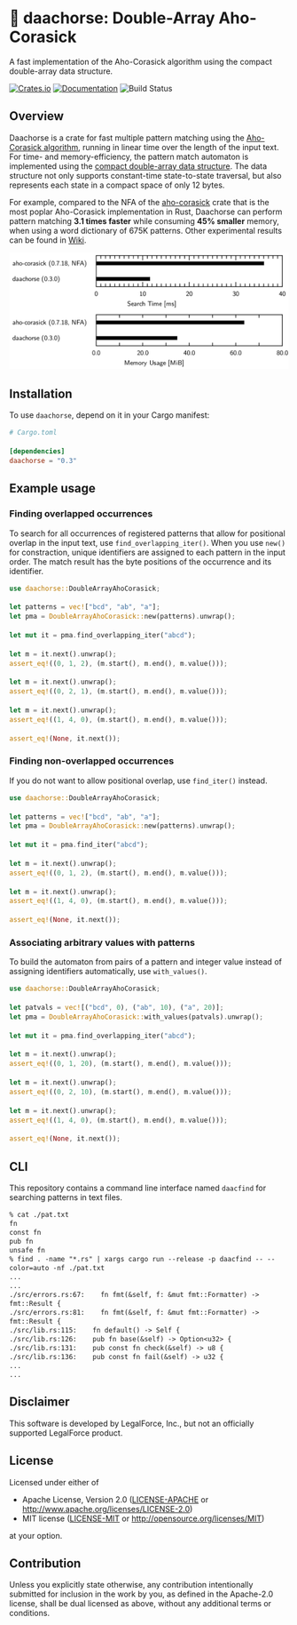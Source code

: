# 🐎 daachorse: Double-Array Aho-Corasick

A fast implementation of the Aho-Corasick algorithm using the compact double-array data structure.

[![Crates.io](https://img.shields.io/crates/v/daachorse)](https://crates.io/crates/daachorse)
[![Documentation](https://docs.rs/daachorse/badge.svg)](https://docs.rs/daachorse)
![Build Status](https://github.com/legalforce-research/daachorse/actions/workflows/rust.yml/badge.svg)

## Overview

Daachorse is a crate for fast multiple pattern matching using
the [Aho-Corasick algorithm](https://dl.acm.org/doi/10.1145/360825.360855),
running in linear time over the length of the input text.
For time- and memory-efficiency, the pattern match automaton is implemented using
the [compact double-array data structure](https://doi.org/10.1016/j.ipm.2006.04.004).
The data structure not only supports constant-time state-to-state traversal,
but also represents each state in a compact space of only 12 bytes.

For example, compared to the NFA of the [aho-corasick](https://github.com/BurntSushi/aho-corasick) crate
that is the most poplar Aho-Corasick implementation in Rust,
Daachorse can perform pattern matching **3.1 times faster**
while consuming **45% smaller** memory, when using a word dictionary of 675K patterns.
Other experimental results can be found in
[Wiki](https://github.com/legalforce-research/daachorse/wiki).

![](./figures/comparison.svg)

## Installation

To use `daachorse`, depend on it in your Cargo manifest:

```toml
# Cargo.toml

[dependencies]
daachorse = "0.3"
```

## Example usage

### Finding overlapped occurrences

To search for all occurrences of registered patterns
that allow for positional overlap in the input text,
use `find_overlapping_iter()`. When you use `new()` for constraction,
unique identifiers are assigned to each pattern in the input order.
The match result has the byte positions of the occurrence and its identifier.

```rust
use daachorse::DoubleArrayAhoCorasick;

let patterns = vec!["bcd", "ab", "a"];
let pma = DoubleArrayAhoCorasick::new(patterns).unwrap();

let mut it = pma.find_overlapping_iter("abcd");

let m = it.next().unwrap();
assert_eq!((0, 1, 2), (m.start(), m.end(), m.value()));

let m = it.next().unwrap();
assert_eq!((0, 2, 1), (m.start(), m.end(), m.value()));

let m = it.next().unwrap();
assert_eq!((1, 4, 0), (m.start(), m.end(), m.value()));

assert_eq!(None, it.next());
```

### Finding non-overlapped occurrences

If you do not want to allow positional overlap, use `find_iter()` instead.

```rust
use daachorse::DoubleArrayAhoCorasick;

let patterns = vec!["bcd", "ab", "a"];
let pma = DoubleArrayAhoCorasick::new(patterns).unwrap();

let mut it = pma.find_iter("abcd");

let m = it.next().unwrap();
assert_eq!((0, 1, 2), (m.start(), m.end(), m.value()));

let m = it.next().unwrap();
assert_eq!((1, 4, 0), (m.start(), m.end(), m.value()));

assert_eq!(None, it.next());
```

### Associating arbitrary values with patterns

To build the automaton from pairs of a pattern and integer value instead of assigning
identifiers automatically, use `with_values()`.

```rust
use daachorse::DoubleArrayAhoCorasick;

let patvals = vec![("bcd", 0), ("ab", 10), ("a", 20)];
let pma = DoubleArrayAhoCorasick::with_values(patvals).unwrap();

let mut it = pma.find_overlapping_iter("abcd");

let m = it.next().unwrap();
assert_eq!((0, 1, 20), (m.start(), m.end(), m.value()));

let m = it.next().unwrap();
assert_eq!((0, 2, 10), (m.start(), m.end(), m.value()));

let m = it.next().unwrap();
assert_eq!((1, 4, 0), (m.start(), m.end(), m.value()));

assert_eq!(None, it.next());
```

## CLI

This repository contains a command line interface named `daacfind` for searching patterns in text files.

```
% cat ./pat.txt
fn
const fn
pub fn
unsafe fn
% find . -name "*.rs" | xargs cargo run --release -p daacfind -- --color=auto -nf ./pat.txt
...
...
./src/errors.rs:67:    fn fmt(&self, f: &mut fmt::Formatter) -> fmt::Result {
./src/errors.rs:81:    fn fmt(&self, f: &mut fmt::Formatter) -> fmt::Result {
./src/lib.rs:115:    fn default() -> Self {
./src/lib.rs:126:    pub fn base(&self) -> Option<u32> {
./src/lib.rs:131:    pub const fn check(&self) -> u8 {
./src/lib.rs:136:    pub const fn fail(&self) -> u32 {
...
...
```

## Disclaimer

This software is developed by LegalForce, Inc.,
but not an officially supported LegalForce product.

## License

Licensed under either of

 * Apache License, Version 2.0
   ([LICENSE-APACHE](LICENSE-APACHE) or http://www.apache.org/licenses/LICENSE-2.0)
 * MIT license
   ([LICENSE-MIT](LICENSE-MIT) or http://opensource.org/licenses/MIT)

at your option.

## Contribution

Unless you explicitly state otherwise, any contribution intentionally submitted
for inclusion in the work by you, as defined in the Apache-2.0 license, shall be
dual licensed as above, without any additional terms or conditions.
